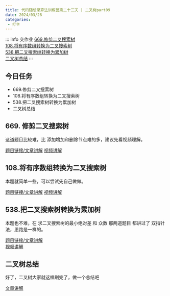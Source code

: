 ```yaml
---
title: 代码随想录算法训练营第二十三天 | 二叉树part09
date: 2024/03/28
categories:
 - 打卡
---
```

::: info 交作业
[669.修剪二叉搜索树](/blogs/algorithm/leetcode669.md)<br/>
[108.将有序数组转换为二叉搜索树](/blogs/algorithm/leetcode108.md)<br/>
[538.把二叉搜索树转换为累加树](/blogs/algorithm/leetcode538.md)<br/>
[二叉树总结](/blogs/algorithm/7_binary_tree.md)
:::

## 今日任务
- 669.修剪二叉搜索树
- 108.将有序数组转换为二叉搜索树
- 538.把二叉搜索树转换为累加树
- 二叉树总结

## 669. 修剪二叉搜索树 
这道题目比较难，比 添加增加和删除节点难的多，建议先看视频理解。

[题目链接/文章讲解](https://programmercarl.com/0669.%E4%BF%AE%E5%89%AA%E4%BA%8C%E5%8F%89%E6%90%9C%E7%B4%A2%E6%A0%91.html)
[视频讲解](https://www.bilibili.com/video/BV17P41177ud)

## 108.将有序数组转换为二叉搜索树  
本题就简单一些，可以尝试先自己做做。

[题目链接/文章讲解](https://programmercarl.com/0108.%E5%B0%86%E6%9C%89%E5%BA%8F%E6%95%B0%E7%BB%84%E8%BD%AC%E6%8D%A2%E4%B8%BA%E4%BA%8C%E5%8F%89%E6%90%9C%E7%B4%A2%E6%A0%91.html)
[视频讲解](https://www.bilibili.com/video/BV1uR4y1X7qL)

## 538.把二叉搜索树转换为累加树
本题也不难，在 求二叉搜索树的最小绝对差 和 众数 那两道题目 都讲过了 双指针法，思路是一样的。

[题目链接/文章讲解](https://programmercarl.com/0538.%E6%8A%8A%E4%BA%8C%E5%8F%89%E6%90%9C%E7%B4%A2%E6%A0%91%E8%BD%AC%E6%8D%A2%E4%B8%BA%E7%B4%AF%E5%8A%A0%E6%A0%91.html)  
[视频讲解](https://www.bilibili.com/video/BV1d44y1f7wP)

## 二叉树总结
好了，二叉树大家就这样刷完了，做一个总结吧

[文章讲解](https://programmercarl.com/%E4%BA%8C%E5%8F%89%E6%A0%91%E6%80%BB%E7%BB%93%E7%AF%87.html)
